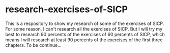 # research-exercises-of-SICP
This is a respository to show my research of some of the exercises of SICP.
For some reason, I can't research all the exercises of SICP.
But I will try my best to research 90 percents of the exercises of 60 percents of SICP,
which means I will research at least 90 percents of the exercises of the first three chapters.
To be continue...
